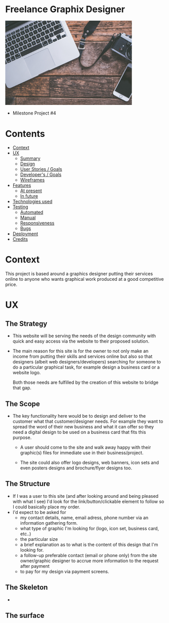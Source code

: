 # Freelance Graphix Designer
<img src="freelance_graphix_designer/static/images/design-pic2.jpg" width="400px">

* Milestone Project #4

#
<div id="top"></div>

# Contents

+ <a href="#context">Context</a>
+ <a href="#ux">UX</a>
  + <a href="#summary">Summary</a>
  + <a href="#design">Design</a>
  + <a href="#user">User Stories / Goals</a>
  + <a href="#dev">Developer's / Goals</a>
  + <a href="#wire">Wireframes</a>
+ <a href="#feats">Features</a>
  + <a href="#feats">At present</a>
  + <a href="#feats">In future</a>
+ <a href="#tech">Technologies used</a>
+ <a href="#tests">Testing</a>
  + <a href="#auto"> Automated</a>
  + <a href="#man">Manual</a>
  + <a href="#res">Responsiveness</a>
  + <a href="bugs">Bugs</a>
+ <a href="#deploy">Deployment</a>
+ <a href="#cred">Credits</a>


<div id="context"></div>

# Context
This project is based around a graphics designer putting their services online to anyone who wants graphical work produced at a good competitive price.

# UX

## The Strategy

+ This website will be serving the needs of the design community with quick and easy access via the website to their proposed solution.

+ The main reason for this site is for the owner to not only make an income from putting their skills and services online but also so that designers (albeit web designers/developers) searching for someone to do a particular graphical task, for example design a business card or a website logo. 

  Both those needs are fulfilled by the creation of this website to bridge that gap.

## The Scope

+ The key functionality here would be to design and deliver to the customer what that customer/designer needs. For example they want to spread the word of their new business and what it can offer so they need a digital design to be used on a business card that fits this purpose.
  
  + A user should come to the site and walk away happy with their graphic(s) files for immediate use in their business/project.

  + The site could also offer logo designs, web banners, icon sets and even posters designs and brochure/flyer designs too.


## The Structure

+ If I was a user to this site (and after looking around and being pleased with what I see) I'd look for the link/button/clickable element to follow so I could basically place my order.
+ I'd expect to be asked for 
  + my contact details, name, email adress, phone number via an information gathering form.
  + what type of graphic I'm looking for (logo, icon set, business card, etc..)
  + the particular size
  + a brief explanation as to what is the content of this design that I'm looking for.
  + a follow-up preferable contact (email or phone only) from the site owner/graphic designer to accrue more information to the request after payment 
  + to pay for my design via payment screens.

## The Skeleton

+ 

## The surface
